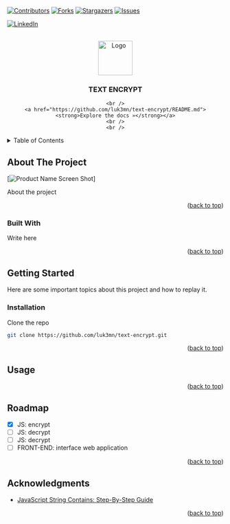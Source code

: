 <a name="text-encrypt"></a>

[![Contributors][contributors-shield]][contributors-url]
[![Forks][forks-shield]][forks-url]
[![Stargazers][stars-shield]][stars-url]
[![Issues][issues-shield]][issues-url]
<!-- [![MIT License][license-shield]][license-url] -->
[![LinkedIn][linkedin-shield]][linkedin-url]



<!-- PROJECT LOGO -->
<br />
<div align="center">
  <a href="https://github.com/luk3mn/text-encrypt">
    <img src="https://assets.materialup.com/uploads/fe759ee3-4f24-4e41-ab3d-036ad6845c88/preview" alt="Logo" width="80" height="80">
  </a>

  <h3 align="center">TEXT ENCRYPT</h3>

  <p align="center">
    
    <br />
    <a href="https://github.com/luk3mn/text-encrypt/README.md"><strong>Explore the docs »</strong></a>
    <br />
    <br />
  </p>
</div>



<!-- TABLE OF CONTENTS -->
<details>
  <summary>Table of Contents</summary>
  <ol>
    <li>
      <a href="#about-the-project">About The Project</a>
      <ul>
        <li><a href="#built-with">Built With</a></li>
      </ul>
    </li>
    <li>
      <a href="#getting-started">Getting Started</a>
      <ul>
        <!-- <li><a href="#prerequisites">Prerequisites</a></li> -->
        <!-- <li><a href="#installation">Installation</a></li> -->
      </ul>
    </li>
    <li><a href="#usage">Usage</a></li>
    <li><a href="#roadmap">Roadmap</a></li>
    <li><a href="#license">License</a></li>
    <li><a href="#contact">Contact</a></li>
    <li><a href="#acknowledgments">Acknowledgments</a></li>
  </ol>
</details>



<!-- ABOUT THE PROJECT -->
## About The Project

[![Product Name Screen Shot][general-code-screenshot]]


<p align="justify">
  About the project
</p>

<p align="right">(<a href="#text-encrypt">back to top</a>)</p>



### Built With

Write here

<!-- * [![Java][Java]][Java-url]
* [![Spring][Spring]][Spring-url] -->

<p align="right">(<a href="#text-encrypt">back to top</a>)</p>



<!-- GETTING STARTED -->
## Getting Started

Here are some important topics about this project and how to replay it.

<!-- ### Prerequisites

* 
  ```sh
  
  ``` -->

### Installation

<!-- _Before starting this application in your local environment, it'll be necessary to proceed with some tasks to reproduce this project._ -->

Clone the repo
   ```sh
   git clone https://github.com/luk3mn/text-encrypt.git
   ```

<p align="right">(<a href="#text-encrypt">back to top</a>)</p>



<!-- USAGE EXAMPLES -->
## Usage


<p align="right">(<a href="#text-encrypt">back to top</a>)</p>



<!-- ROADMAP -->
## Roadmap

- [x] JS: encrypt
- [ ] JS: decrypt
- [ ] JS: decrypt
- [ ] FRONT-END: interface web application

<p align="right">(<a href="#text-encrypt">back to top</a>)</p>



<!-- LICENSE -->
<!-- ## License

Distributed under the MIT License. See `LICENSE.txt` for more information.

<p align="right">(<a href="#text-encrypt">back to top</a>)</p> -->



<!-- CONTACT --
## Contact

Lucas Renan - lucasnunes2030@gmail.com

Project Link: [https://github.com/luk3mn/text-encrypt](https://github.com/luk3mn/spotify_top_tracks)

<p align="right">(<a href="#text-encrypt">back to top</a>)</p>



<!-- ACKNOWLEDGMENTS -->
## Acknowledgments
* [JavaScript String Contains: Step-By-Step Guide](https://careerkarma.com/blog/javascript-string-contains/)

<p align="right">(<a href="#text-encrypt">back to top</a>)</p>



<!-- MARKDOWN LINKS & IMAGES -->
<!-- https://www.markdownguide.org/basic-syntax/#reference-style-links -->
[contributors-shield]: https://img.shields.io/github/contributors/luk3mn/text-encrypt.svg?style=for-the-badge
[contributors-url]: https://github.com/luk3mn/text-encrypt/graphs/contributors
[issues-shield]: https://img.shields.io/github/issues/luk3mn/text-encrypt.svg?style=for-the-badge
[issues-url]: https://github.com/luk3mn/text-encrypt/issues
[forks-shield]: https://img.shields.io/github/forks/luk3mn/text-encrypt.svg?style=for-the-badge
[forks-url]: https://github.com/luk3mn/text-encrypt/network/members
[stars-shield]: https://img.shields.io/github/stars/luk3mn/text-encrypt.svg?style=for-the-badge
[stars-url]: https://github.com/luk3mn/text-encrypt/stargazers
[license-shield]: https://img.shields.io/github/license/othneildrew/Best-README-Template.svg?style=for-the-badge
[license-url]: https://github.com/luk3mn/text-encrypt/blob/master/LICENSE
[linkedin-shield]: https://img.shields.io/badge/-LinkedIn-black.svg?style=for-the-badge&logo=linkedin&colorB=555
[linkedin-url]: https://www.linkedin.com/in/lucasmaues/
[general-code-screenshot]: assets/general-project.png

<!-- Stack Shields -->
<!-- [Java]: https://img.shields.io/badge/Java-E02027?style=for-the-badge&logo=java&logoColor=ffffff
[Java-url]: https://www.java.com/en/
[Spring]: https://img.shields.io/badge/SrpingBoot-6DB33F?style=for-the-badge&logo=springboot&logoColor=ffffff
[Spring-url]: https://spring.io/projects/spring-boot -->
